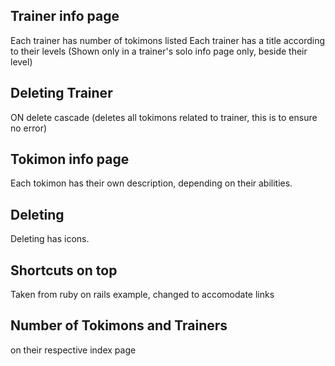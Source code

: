 ## Trainer info page
Each trainer has number of tokimons listed
Each trainer has a title according to their levels (Shown only in a trainer's solo info page only, beside their level)

## Deleting Trainer
ON delete cascade (deletes all tokimons related to trainer, this is to ensure no error)

## Tokimon info page
Each tokimon has their own description, depending on their abilities.

## Deleting
Deleting has icons.

## Shortcuts on top
Taken from ruby on rails example, changed to accomodate links

## Number of Tokimons and Trainers
on their respective index page
